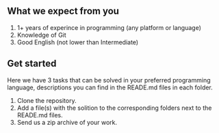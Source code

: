 ## What we expect from you
1. 1+ years of experince in programming (any platform or language)
2. Knowledge of Git
3. Good English (not lower than Intermediate)

## Get started

Here we have 3 tasks that can be solved in your preferred programming language, descriptions you can find in the READE.md files in each folder.

1. Clone the repository.
2. Add a file(s) with the solition to the corresponding folders next to the READE.md files.
3. Send us a zip archive of your work.
